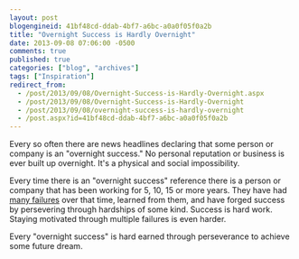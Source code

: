 ```yaml
---
layout: post
blogengineid: 41bf48cd-ddab-4bf7-a6bc-a0a0f05f0a2b
title: "Overnight Success is Hardly Overnight"
date: 2013-09-08 07:06:00 -0500
comments: true
published: true
categories: ["blog", "archives"]
tags: ["Inspiration"]
redirect_from: 
  - /post/2013/09/08/Overnight-Success-is-Hardly-Overnight.aspx
  - /post/2013/09/08/Overnight-Success-is-Hardly-Overnight
  - /post/2013/09/08/overnight-success-is-hardly-overnight
  - /post.aspx?id=41bf48cd-ddab-4bf7-a6bc-a0a0f05f0a2b
---
```

<!-- more -->

Every so often there are news headlines declaring that some person or company is an "overnight success." No personal reputation or business is ever built up overnight. It's a physical and social impossibility.

Every time there is an "overnight success" reference there is a person or company that has been working for 5, 10, 15 or more years. They have had <a href="/post/2013/09/08/Failure-Is-Greater-Success-Than-Success">many failures</a> over that time, learned from them, and have forged success by persevering through hardships of some kind. Success is hard work. Staying motivated through multiple failures is even harder.

Every "overnight success" is hard earned through perseverance to achieve some future dream.
